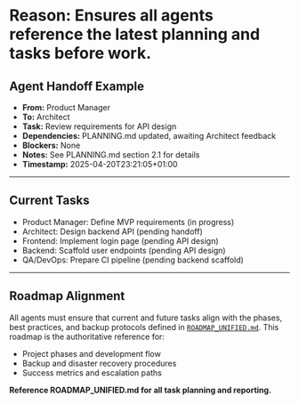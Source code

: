 # Reason: Ensures all agents reference the latest planning and tasks before work.

## Agent Handoff Example

- **From:** Product Manager
- **To:** Architect
- **Task:** Review requirements for API design
- **Dependencies:** PLANNING.md updated, awaiting Architect feedback
- **Blockers:** None
- **Notes:** See PLANNING.md section 2.1 for details
- **Timestamp:** 2025-04-20T23:21:05+01:00

---

## Current Tasks
- Product Manager: Define MVP requirements (in progress)
- Architect: Design backend API (pending handoff)
- Frontend: Implement login page (pending API design)
- Backend: Scaffold user endpoints (pending API design)
- QA/DevOps: Prepare CI pipeline (pending backend scaffold)

---

## Roadmap Alignment

All agents must ensure that current and future tasks align with the phases, best practices, and backup protocols defined in [`ROADMAP_UNIFIED.md`](./ROADMAP_UNIFIED.md). This roadmap is the authoritative reference for:
- Project phases and development flow
- Backup and disaster recovery procedures
- Success metrics and escalation paths

**Reference ROADMAP_UNIFIED.md for all task planning and reporting.**
